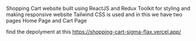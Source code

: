 Shopping Cart website built using ReactJS and Redux Toolkit for styling and making responsive website Tailwind CSS is used and in this we have two pages Home Page and Cart Page 

find the depolyment at this https://shopping-cart-sigma-flax.vercel.app/
